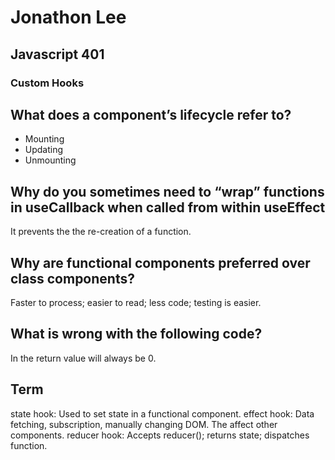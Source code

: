 # Jonathon Lee
## Javascript 401
### Custom Hooks




## What does a component’s lifecycle refer to?
- Mounting
- Updating
- Unmounting
## Why do you sometimes need to “wrap” functions in useCallback when called from within useEffect
It prevents the the re-creation of a function.
## Why are functional components preferred over class components?
Faster to process; easier to read; less code; testing is easier.
## What is wrong with the following code?
In the return value will always be 0.


## Term
state hook: Used to set state in a functional component.
effect hook: Data fetching, subscription, manually changing DOM. The affect other components.
reducer hook: Accepts reducer(); returns state; dispatches function. 